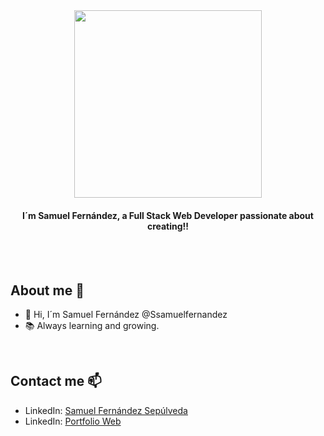 <div align="center">
  <img src="https://media4.giphy.com/media/OBnIvqqpKFbZam9Wmj/giphy.gif" width=300  />
  <h4>I´m Samuel Fernández, a Full Stack Web Developer passionate about creating!!</h4>
</div>

<br>
<br>

## About me 🚀
<div>
  <ul>
    <li> 👋 Hi, I´m Samuel Fernández @Ssamuelfernandez</li> 
    <li> 📚 Always learning and growing.</li> 
  </ul>
</div>

<br>

## Contact me 📫

- LinkedIn: <a href="www.linkedin.com/in/samuelfernándezsepúlveda" target="_blank">Samuel Fernández Sepúlveda</a>
- LinkedIn: <a href="www.ssamuelfernandez.net" target="_blank">Portfolio Web</a>

<br>

<!--

- 🔭 I’m currently working on ...
- 🌱 I’m currently learning ...
- 👯 I’m looking to collaborate on ...
- 🤔 I’m looking for help with ...
- 💬 Ask me about ...
-  How to reach me: ...
- 😄 Pronouns: ...
- ⚡ Fun fact: ...
-->
